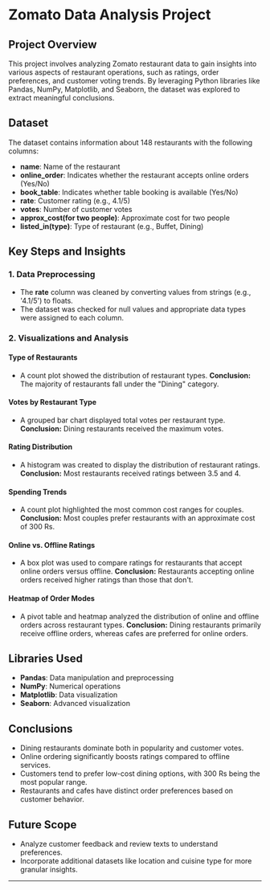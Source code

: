 # Zomato Data Analysis Project

## Project Overview

This project involves analyzing Zomato restaurant data to gain insights into various aspects of restaurant operations, such as ratings, order preferences, and customer voting trends. By leveraging Python libraries like Pandas, NumPy, Matplotlib, and Seaborn, the dataset was explored to extract meaningful conclusions.

## Dataset

The dataset contains information about 148 restaurants with the following columns:

- **name**: Name of the restaurant
- **online\_order**: Indicates whether the restaurant accepts online orders (Yes/No)
- **book\_table**: Indicates whether table booking is available (Yes/No)
- **rate**: Customer rating (e.g., 4.1/5)
- **votes**: Number of customer votes
- **approx\_cost(for two people)**: Approximate cost for two people
- **listed\_in(type)**: Type of restaurant (e.g., Buffet, Dining)

## Key Steps and Insights

### 1. Data Preprocessing

- The **rate** column was cleaned by converting values from strings (e.g., '4.1/5') to floats.
- The dataset was checked for null values and appropriate data types were assigned to each column.

### 2. Visualizations and Analysis

#### Type of Restaurants

- A count plot showed the distribution of restaurant types. **Conclusion:** The majority of restaurants fall under the "Dining" category.

#### Votes by Restaurant Type

- A grouped bar chart displayed total votes per restaurant type. **Conclusion:** Dining restaurants received the maximum votes.

#### Rating Distribution

- A histogram was created to display the distribution of restaurant ratings. **Conclusion:** Most restaurants received ratings between 3.5 and 4.

#### Spending Trends

- A count plot highlighted the most common cost ranges for couples. **Conclusion:** Most couples prefer restaurants with an approximate cost of 300 Rs.

#### Online vs. Offline Ratings

- A box plot was used to compare ratings for restaurants that accept online orders versus offline. **Conclusion:** Restaurants accepting online orders received higher ratings than those that don't.

#### Heatmap of Order Modes

- A pivot table and heatmap analyzed the distribution of online and offline orders across restaurant types. **Conclusion:** Dining restaurants primarily receive offline orders, whereas cafes are preferred for online orders.

## Libraries Used

- **Pandas**: Data manipulation and preprocessing
- **NumPy**: Numerical operations
- **Matplotlib**: Data visualization
- **Seaborn**: Advanced visualization

## Conclusions

- Dining restaurants dominate both in popularity and customer votes.
- Online ordering significantly boosts ratings compared to offline services.
- Customers tend to prefer low-cost dining options, with 300 Rs being the most popular range.
- Restaurants and cafes have distinct order preferences based on customer behavior.

## Future Scope

- Analyze customer feedback and review texts to understand preferences.
- Incorporate additional datasets like location and cuisine type for more granular insights.

---





